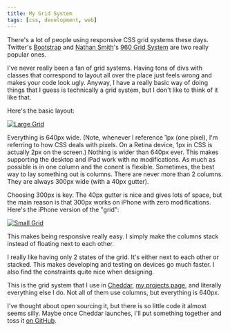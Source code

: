 ```yaml
---
title: My Grid System
tags: [css, development, web]
---
```


There's a lot of people using responsive CSS grid systems these days. Twitter's [Bootstrap](http://twitter.github.com/bootstrap) and [Nathan Smith](http://sonspring.com)'s [960 Grid System](http://960.gs) are two really popular ones.

I've never really been a fan of grid systems. Having tons of divs with classes that correspond to layout all over the place just feels wrong and makes your code look ugly. Anyway, I have a really basic way of doing things that I guess is technically a grid system, but I don't like to think of it like that.

Here's the basic layout:

[![Large Grid](http://assets.samsoff.es/posts/my-grid-system/grid1.png)](http://assets.samsoff.es/posts/my-grid-system/grid1.png)

Everything is 640px wide. (Note, whenever I reference 1px (one pixel), I'm referring to how CSS deals with pixels. On a Retina device, 1px in CSS is actually 2px on the screen.) Nothing is wider than 640px ever. This makes supporting the desktop and iPad work with no modifications. As much as possible is in one column and the conent is flexible. Sometimes, the best way to lay something out is columns. There are never more than 2 columns. They are always 300px wide (with a 40px gutter).

Choosing 300px is key. The 40px gutter is nice and gives lots of space, but the main reason is that 300px works on iPhone with zero modifications. Here's the iPhone version of the "grid":

[![Small Grid](http://assets.samsoff.es/posts/my-grid-system/grid2.png)](http://assets.samsoff.es/posts/my-grid-system/grid2.png)

This makes being responsive really easy. I simply make the columns stack instead of floating next to each other.

I really like having only 2 states of the grid. It's either next to each other or stacked. This makes developing and testing on devices go much faster. I also find the constraints quite nice when designing.

This is the grid system that I use in [Cheddar](https://cheddarapp.com), [my projects page](http://samsoff.es/projects), and literally everything else I do. Not all of them use columns, but everything is 640px.

I've thought about open sourcing it, but there is so little code it almost seems silly. Maybe once Cheddar launches, I'll put something together and toss it [on GitHub](http://github.com/samsoffes).
